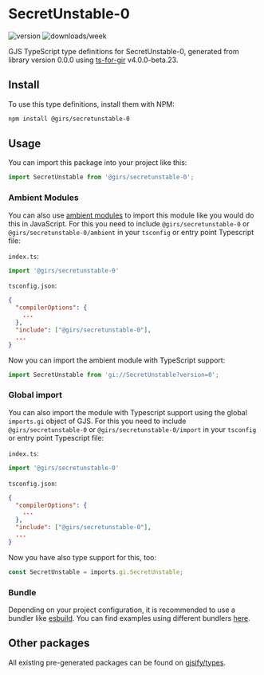 
# SecretUnstable-0

![version](https://img.shields.io/npm/v/@girs/secretunstable-0)
![downloads/week](https://img.shields.io/npm/dw/@girs/secretunstable-0)


GJS TypeScript type definitions for SecretUnstable-0, generated from library version 0.0.0 using [ts-for-gir](https://github.com/gjsify/ts-for-gir) v4.0.0-beta.23.


## Install

To use this type definitions, install them with NPM:
```bash
npm install @girs/secretunstable-0
```

## Usage

You can import this package into your project like this:
```ts
import SecretUnstable from '@girs/secretunstable-0';
```

### Ambient Modules

You can also use [ambient modules](https://github.com/gjsify/ts-for-gir/tree/main/packages/cli#ambient-modules) to import this module like you would do this in JavaScript.
For this you need to include `@girs/secretunstable-0` or `@girs/secretunstable-0/ambient` in your `tsconfig` or entry point Typescript file:

`index.ts`:
```ts
import '@girs/secretunstable-0'
```

`tsconfig.json`:
```json
{
  "compilerOptions": {
    ...
  },
  "include": ["@girs/secretunstable-0"],
  ...
}
```

Now you can import the ambient module with TypeScript support: 

```ts
import SecretUnstable from 'gi://SecretUnstable?version=0';
```

### Global import

You can also import the module with Typescript support using the global `imports.gi` object of GJS.
For this you need to include `@girs/secretunstable-0` or `@girs/secretunstable-0/import` in your `tsconfig` or entry point Typescript file:

`index.ts`:
```ts
import '@girs/secretunstable-0'
```

`tsconfig.json`:
```json
{
  "compilerOptions": {
    ...
  },
  "include": ["@girs/secretunstable-0"],
  ...
}
```

Now you have also type support for this, too:

```ts
const SecretUnstable = imports.gi.SecretUnstable;
```

### Bundle

Depending on your project configuration, it is recommended to use a bundler like [esbuild](https://esbuild.github.io/). You can find examples using different bundlers [here](https://github.com/gjsify/ts-for-gir/tree/main/examples).

## Other packages

All existing pre-generated packages can be found on [gjsify/types](https://github.com/gjsify/types).

